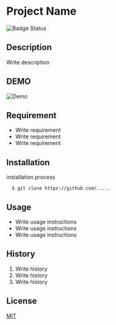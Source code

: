 # Project Name

![Badge Status](Link)

## Description

Write description

## DEMO

![Demo](Link)


## Requirement

- Write requirement
- Write requirement
- Write requirement

## Installation

installation process
```
  $ git clone https://github.com/.....
```

## Usage

- Write usage instructions
- Write usage instructions
- Write usage instructions   

## History

 1. Write history
 2. Write history
 3. Write history

## License

[MIT](Link)
